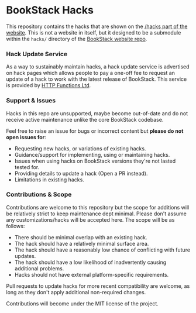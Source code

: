 # BookStack Hacks

This repository contains the hacks that are shown on the [/hacks part of the website](https://www.bookstackapp.com/hacks/). This is not a website in itself,
but it designed to be a submodule within the `hacks/` directory of the [BookStack website repo](https://github.com/BookStackApp/website).

### Hack Update Service

As a way to sustainably maintain hacks, a hack update service is advertised on hack pages which allows people to pay a one-off fee to request an update of a hack to work with the latest release of BookStack.
This service is provided by [HTTP Functions Ltd](https://www.httpfunctions.com/).

### Support & Issues

Hacks in this repo are unsupported, maybe become out-of-date and do not receive active maintenance unlike the core BookStack codebase. 

Feel free to raise an issue for bugs or incorrect content but **please do not open issues for**:

- Requesting new hacks, or variations of existing hacks.
- Guidance/support for implementing, using or maintaining hacks.
- Issues when using hacks on BookStack versions they're not lasted tested for.
- Providing details to update a hack (Open a PR instead).
- Limitations in existing hacks.

### Contributions & Scope

Contributions are welcome to this repository but the scope for additions will be relatively strict to keep maintenance dept minimal. Please don't assume any customizations/hacks will be accepted here. The scope will be as follows:

- There should be minimal overlap with an existing hack.
- The hack should have a relatively minimal surface area.
- The hack should have a reasonably low chance of conflicting with future updates.
- The hack should have a low likelihood of inadvertently causing additional problems.
- Hacks should not have external platform-specific requirements.

Pull requests to update hacks for more recent compatibility are welcome, as long as they don't apply additional non-required changes.

Contributions will become under the MIT license of the project.